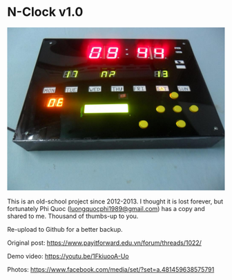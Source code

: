 # N-Clock v1.0

![N-Clock](https://raw.githubusercontent.com/kisseshacker/n_clock_v1.0/main/image.jpg)

This is an old-school project since 2012-2013. I thought it is lost forever, but fortunately Phi Quoc (luongquocphi1989@gmail.com) has a copy and shared to me. Thousand of thumbs-up to you.

Re-upload to Github for a better backup.

Original post: https://www.payitforward.edu.vn/forum/threads/1022/

Demo video: https://youtu.be/1FkiuooA-Uo

Photos: https://www.facebook.com/media/set/?set=a.481459638575791
